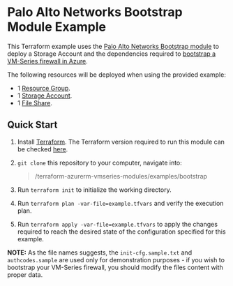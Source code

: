 # Palo Alto Networks Bootstrap Module Example

This Terraform example uses the [Palo Alto Networks Bootstrap module](../../modules/bootstrap) to deploy a Storage Account and the dependencies required
to [bootstrap a VM-Series firewall in Azure](https://docs.paloaltonetworks.com/vm-series/9-1/vm-series-deployment/bootstrap-the-vm-series-firewall/bootstrap-the-vm-series-firewall-in-azure.html#idd51f75b8-e579-44d6-a809-2fafcfe4b3b6).

The following resources will be deployed when using the provided example:
* 1 [Resource Group](https://docs.microsoft.com/en-us/azure/azure-resource-manager/management/manage-resource-groups-portal#what-is-a-resource-group).
* 1 [Storage Account](https://docs.microsoft.com/en-us/azure/storage/common/storage-account-overview).
* 1 [File Share](https://docs.microsoft.com/en-us/azure/storage/files/storage-files-introduction#:~:text=Azure%20Files%20offers%20fully%20managed,cloud%20or%20on%2Dpremises%20deployments).

## Quick Start

1. Install [Terraform](https://www.terraform.io/). The Terraform version required to run this module can be checked [here](./versions.tf).
1. `git clone` this repository to your computer, navigate into:

    >/terraform-azurerm-vmseries-modules/examples/bootstrap

1. Run `terraform init` to initialize the working directory.
1. Run `terraform plan -var-file=example.tfvars` and verify the execution plan.
1. Run `terraform apply -var-file=example.tfvars` to apply the changes required to reach the desired state of the configuration specified for this example.

__NOTE:__ As the file names suggests, the `init-cfg.sample.txt` and `authcodes.sample` are used only for demonstration purposes - if you wish to bootstrap your VM-Series firewall, you should modify the files content with proper data.
